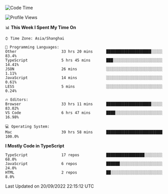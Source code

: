 <!--START_SECTION:waka-->
![Code Time](http://img.shields.io/badge/Code%20Time-2%2C818%20hrs%2031%20mins-blue)

![Profile Views](http://img.shields.io/badge/Profile%20Views-1-blue)

📊 **This Week I Spent My Time On** 

```text
⌚︎ Time Zone: Asia/Shanghai

💬 Programming Languages: 
Other                    33 hrs 20 mins      ████████████████████░░░░░   83.4% 
TypeScript               5 hrs 45 mins       ███░░░░░░░░░░░░░░░░░░░░░░   14.41% 
JSON                     26 mins             ░░░░░░░░░░░░░░░░░░░░░░░░░   1.11% 
JavaScript               14 mins             ░░░░░░░░░░░░░░░░░░░░░░░░░   0.61% 
LESS                     5 mins              ░░░░░░░░░░░░░░░░░░░░░░░░░   0.24%

🔥 Editors: 
Browser                  33 hrs 11 mins      ████████████████████░░░░░   83.02% 
VS Code                  6 hrs 47 mins       ████░░░░░░░░░░░░░░░░░░░░░   16.98%

💻 Operating System: 
Mac                      39 hrs 58 mins      █████████████████████████   100.0%

```

**I Mostly Code in TypeScript** 

```text
TypeScript               17 repos            █████████████████░░░░░░░░   68.0% 
JavaScript               6 repos             ██████░░░░░░░░░░░░░░░░░░░   24.0% 
HTML                     2 repos             ██░░░░░░░░░░░░░░░░░░░░░░░   8.0%

```



 Last Updated on 20/09/2022 22:15:12 UTC
<!--END_SECTION:waka-->
